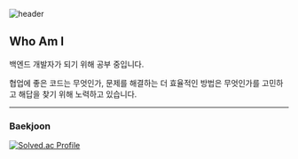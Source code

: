 ![header](https://capsule-render.vercel.app/api?type=waving&color=gradient&height=250&section=header&text=Hello&desc=I%27m%20Jini&fontAlignY=40&fontAlignX=80animation=twinkling)

## Who Am I

백엔드 개발자가 되기 위해 공부 중입니다.  

협업에 좋은 코드는 무엇인가, 문제를 해결하는 더 효율적인 방법은 무엇인가를 고민하고 해답을 찾기 위해 노력하고 있습니다.

---

<!-- ### ✔ Skills  
Platforms & Languages  

<img src="https://img.shields.io/badge/Java-007396?style=flat-square&logo=Java&logoColor=white"/> <img src="https://img.shields.io/badge/Mysql-4479A1?style=flat-square&logo=Java&logoColor=white"/> <img src="https://img.shields.io/badge/SpringBoot-green?style=flat-square&logo=SpringBoot&logoColor=6DB33F"/> <img src="https://img.shields.io/badge/MongoDB-47A248?style=flat-square&logo=MongoDB&logoColor=white"/>

### Tools  

<img src="https://img.shields.io/badge/Git-F05032?style=flat-square&logo=Java&logoColor=white"/> <img src="https://img.shields.io/badge/GitHub-181717?style=flat-square&logo=Java&logoColor=white"/> 
<img src="https://img.shields.io/badge/IntelliJ-000000?style=flat-square&logo=IntelliJ&logoColor=white"/>
### email  
jieun21124@naver.com   
-->
### Baekjoon  
[![Solved.ac Profile](http://mazassumnida.wtf/api/v2/generate_badge?boj=jieun21124)](https://solved.ac/jieun21124/)
 <!-- [![Anurag's GitHub stats](https://github-readme-stats.vercel.app/api?username=jini11)](https://github.com/anuraghazra/github-readme-stats)
 <div>![Top Langs](https://github-readme-stats.vercel.app/api/top-langs/?username=jini11&layout=compact&hide=jupyter%20notebook)</div> -->
